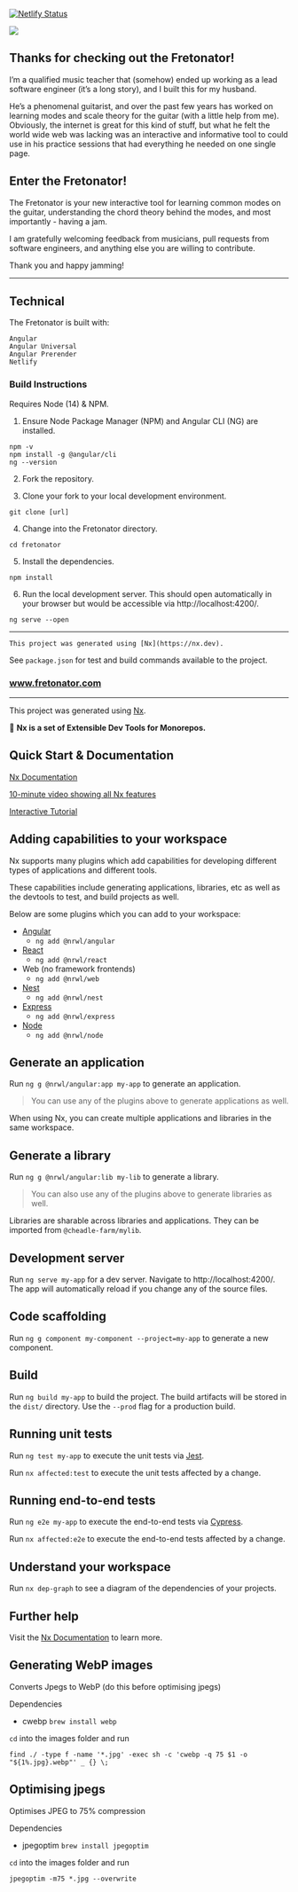 
[![Netlify Status](https://api.netlify.com/api/v1/badges/87d9f619-8f13-47e8-99cc-5167db7294a6/deploy-status)](https://app.netlify.com/sites/fretonator/deploys)

<img src="https://www.fretonator.com/assets/img/og_twitter.png">

## Thanks for checking out the Fretonator!

I’m a qualified music teacher that (somehow) ended up working as a lead software engineer (it’s a long story), and I built this for my husban️d.

He’s a phenomenal guitarist, and over the past few years has worked on learning modes and scale theory for the guitar (with a little help from me). Obviously, the internet is great for this kind of stuff, but what he felt the world wide web was lacking was an interactive and informative tool to could use in his practice sessions that had everything he needed on one single page.

## Enter the Fretonator!

The Fretonator is your new interactive tool for learning common modes on the guitar, understanding the chord theory behind the modes, and most importantly - having a jam.

I am gratefully welcoming feedback from musicians, pull requests from software engineers, and anything else you are willing to contribute.

Thank you and happy jamming!

___

## Technical

The Fretonator is built with:

```
Angular
Angular Universal
Angular Prerender
Netlify
```


### Build Instructions
Requires Node (14) & NPM.

1. Ensure Node Package Manager (NPM) and Angular CLI (NG) are installed.
```
npm -v
npm install -g @angular/cli
ng --version
```

2. Fork the repository.

3. Clone your fork to your local development environment.
```
git clone [url]
```

4. Change into the Fretonator directory.
```
cd fretonator
```

5. Install the dependencies.
```
npm install
```

6. Run the local development server. This should open automatically in your browser but would be accessible via http://localhost:4200/.
```
ng serve --open
```

---
```
This project was generated using [Nx](https://nx.dev).
```
See `package.json` for test and build commands available to the project.

### www.fretonator.com

---

This project was generated using [Nx](https://nx.dev).

🔎 **Nx is a set of Extensible Dev Tools for Monorepos.**

## Quick Start & Documentation

[Nx Documentation](https://nx.dev/angular)

[10-minute video showing all Nx features](https://nx.dev/angular/getting-started/what-is-nx)

[Interactive Tutorial](https://nx.dev/angular/tutorial/01-create-application)

## Adding capabilities to your workspace

Nx supports many plugins which add capabilities for developing different types of applications and different tools.

These capabilities include generating applications, libraries, etc as well as the devtools to test, and build projects as well.

Below are some plugins which you can add to your workspace:

- [Angular](https://angular.io)
  - `ng add @nrwl/angular`
- [React](https://reactjs.org)
  - `ng add @nrwl/react`
- Web (no framework frontends)
  - `ng add @nrwl/web`
- [Nest](https://nestjs.com)
  - `ng add @nrwl/nest`
- [Express](https://expressjs.com)
  - `ng add @nrwl/express`
- [Node](https://nodejs.org)
  - `ng add @nrwl/node`

## Generate an application

Run `ng g @nrwl/angular:app my-app` to generate an application.

> You can use any of the plugins above to generate applications as well.

When using Nx, you can create multiple applications and libraries in the same workspace.

## Generate a library

Run `ng g @nrwl/angular:lib my-lib` to generate a library.

> You can also use any of the plugins above to generate libraries as well.

Libraries are sharable across libraries and applications. They can be imported from `@cheadle-farm/mylib`.

## Development server

Run `ng serve my-app` for a dev server. Navigate to http://localhost:4200/. The app will automatically reload if you change any of the source files.

## Code scaffolding

Run `ng g component my-component --project=my-app` to generate a new component.

## Build

Run `ng build my-app` to build the project. The build artifacts will be stored in the `dist/` directory. Use the `--prod` flag for a production build.

## Running unit tests

Run `ng test my-app` to execute the unit tests via [Jest](https://jestjs.io).

Run `nx affected:test` to execute the unit tests affected by a change.

## Running end-to-end tests

Run `ng e2e my-app` to execute the end-to-end tests via [Cypress](https://www.cypress.io).

Run `nx affected:e2e` to execute the end-to-end tests affected by a change.

## Understand your workspace

Run `nx dep-graph` to see a diagram of the dependencies of your projects.

## Further help

Visit the [Nx Documentation](https://nx.dev/angular) to learn more.

## Generating WebP images

Converts Jpegs to WebP (do this before optimising jpegs)

Dependencies
- cwebp `brew install webp`

`cd` into the images folder and run 

```shell script
find ./ -type f -name '*.jpg' -exec sh -c 'cwebp -q 75 $1 -o "${1%.jpg}.webp"' _ {} \;
```

## Optimising jpegs

Optimises JPEG to 75% compression

Dependencies
- jpegoptim `brew install jpegoptim`

`cd` into the images folder and run 

```shell script
jpegoptim -m75 *.jpg --overwrite

```

